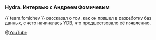 ### Hydra. Интервью с Андреем Фомичевым
{{ team.fomichev }} рассказал о том, как он пришел в разработку баз данных, с чего начиналась YDB, что предшествовало её появлению.

@[YouTube](https://www.youtube.com/watch?v=TYvgLWDtTFY)